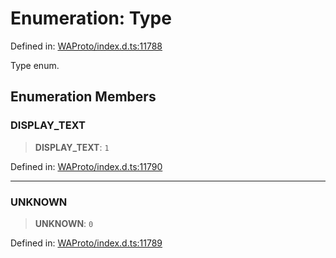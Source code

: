 # Enumeration: Type

Defined in: [WAProto/index.d.ts:11788](https://github.com/Riders004/Tv/blob/3d6aaf6f3efb499dc9d0ca82bb24083bb45a8478/WAProto/index.d.ts#L11788)

Type enum.

## Enumeration Members

### DISPLAY\_TEXT

> **DISPLAY\_TEXT**: `1`

Defined in: [WAProto/index.d.ts:11790](https://github.com/Riders004/Tv/blob/3d6aaf6f3efb499dc9d0ca82bb24083bb45a8478/WAProto/index.d.ts#L11790)

***

### UNKNOWN

> **UNKNOWN**: `0`

Defined in: [WAProto/index.d.ts:11789](https://github.com/Riders004/Tv/blob/3d6aaf6f3efb499dc9d0ca82bb24083bb45a8478/WAProto/index.d.ts#L11789)
